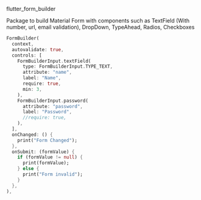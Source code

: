 flutter_form_builder

Package to build Material Form with components such as TextField (With number, url, email validation), DropDown, TypeAhead, Radios, Checkboxes

```dart
FormBuilder(
  context,
  autovalidate: true,
  controls: [
    FormBuilderInput.textField(
      type: FormBuilderInput.TYPE_TEXT,
      attribute: "name",
      label: "Name",
      require: true,
      min: 3,
    ),
    FormBuilderInput.password(
      attribute: "password",
      label: "Password",
      //require: true,
    ),
  ],
  onChanged: () {
    print("Form Changed");
  },
  onSubmit: (formValue) {
    if (formValue != null) {
      print(formValue);
    } else {
      print("Form invalid");
    }
  },
),
```